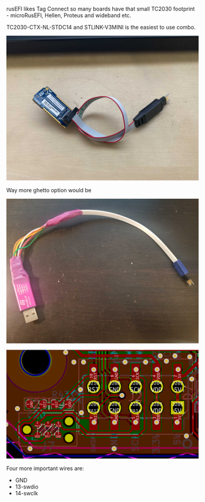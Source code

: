 rusEFI likes Tag Connect so many boards have that small TC2030 footprint - microRusEFI, Hellen, Proteus and wideband etc.

TC2030-CTX-NL-STDC14 and STLINK-V3MINI is the easiest to use combo.


![x](Images/tc2030-stlink-v3.jpg)


Way more ghetto option would be

![x](Hardware/microRusEFI/TC2030_SWD.jpg)


![x](Hardware/tc2030.png)

Four more important wires are:

* GND
* 13-swdio
* 14-swclk


